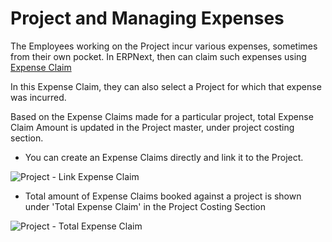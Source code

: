 <!-- add-breadcrumbs -->
# Project and Managing Expenses

The Employees working on the Project incur various expenses, sometimes from their own pocket. In ERPNext, then can claim such expenses using [Expense Claim](/docs/user/manual/en/human-resources/expense-claim.html)

In this Expense Claim, they can also select a Project for which that expense was incurred.

Based on the Expense Claims made for a particular project, total Expense Claim Amount is updated in the Project master, under project costing section.

* You can create an Expense Claims directly and link it to the Project.

<img class="screenshot" alt="Project - Link Expense Claim" src="{{docs_base_url}}/assets/img/project/project-expense-claim-1.png">

* Total amount of Expense Claims booked against a project is shown under 'Total Expense Claim' in the Project Costing Section

<img class="screenshot" alt="Project - Total Expense Claim" src="{{docs_base_url}}/assets/img/project/project-expense-claim-2.png">